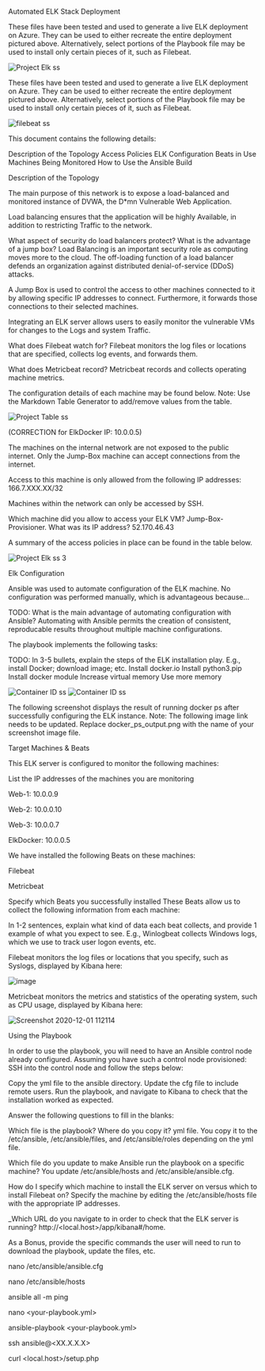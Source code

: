 Automated ELK Stack Deployment



These files have been tested and used to generate a live ELK deployment on Azure. They can be used to either recreate the entire deployment pictured above. Alternatively, select portions of the Playbook file may be used to install only certain pieces of it, such as Filebeat.




![Project Elk ss](https://user-images.githubusercontent.com/67016167/100650738-601eef00-3312-11eb-9955-91ae935dffe2.png)

These files have been tested and used to generate a live ELK deployment on Azure. They can be used to either recreate the entire deployment pictured above. Alternatively, select portions of the Playbook file may be used to install only certain pieces of it, such as Filebeat.


![filebeat ss](https://user-images.githubusercontent.com/67016167/100651184-1551a700-3313-11eb-93de-fb05593c4539.png)

This document contains the following details:

Description of the Topology
Access Policies
ELK Configuration
Beats in Use
Machines Being Monitored
How to Use the Ansible Build


Description of the Topology

The main purpose of this network is to expose a load-balanced and monitored instance of DVWA, the D*mn Vulnerable Web Application.

Load balancing ensures that the application will be highly Available, in addition to restricting Traffic to the network.

What aspect of security do load balancers protect? What is the advantage of a jump box?
Load Balancing is an important security role as computing moves more to the cloud. The off-loading function of a load balancer defends an organization against distributed denial-of-service (DDoS) attacks.

A Jump Box is used to control the access to other machines connected to it by allowing specific IP addresses to connect. Furthermore, it forwards those connections to their selected machines.

Integrating an ELK server allows users to easily monitor the vulnerable VMs for changes to the Logs and system Traffic.

What does Filebeat watch for? Filebeat monitors the log files or locations that are specified, collects log events, and forwards them. 

What does Metricbeat record? Metricbeat records and collects operating machine metrics.

The configuration details of each machine may be found below. Note: Use the Markdown Table Generator to add/remove values from the table.

![Project Table ss](https://user-images.githubusercontent.com/67016167/100661127-fe19b600-3320-11eb-8276-1dc1a07ca425.png)

(CORRECTION for ElkDocker IP: 10.0.0.5)

The machines on the internal network are not exposed to the public internet. Only the Jump-Box machine can accept connections from the internet.

Access to this machine is only allowed from the following IP addresses: 166.7.XXX.XX/32

Machines within the network can only be accessed by SSH.

Which machine did you allow to access your ELK VM? Jump-Box-Provisioner.
What was its IP address? 52.170.46.43

A summary of the access policies in place can be found in the table below.

![Project Elk ss 3](https://user-images.githubusercontent.com/67016167/100756923-bf850980-33bb-11eb-90cc-36a6f4bf1875.png)

Elk Configuration

Ansible was used to automate configuration of the ELK machine. No configuration was performed manually, which is advantageous because...

TODO: What is the main advantage of automating configuration with Ansible? Automating with Ansible permits the creation of consistent, reproducable results throughout multiple machine configurations.

The playbook implements the following tasks:

TODO: In 3-5 bullets, explain the steps of the ELK installation play. E.g., install Docker; download image; etc.
Install docker.io
Install python3.pip
Install docker module
Increase virtual memory
Use more memory

![Container ID ss ](https://user-images.githubusercontent.com/67016167/100763200-daa74780-33c2-11eb-8afa-14c1b2e9f208.png)
![Container ID ss](https://user-images.githubusercontent.com/67016167/100763037-ac296c80-33c2-11eb-98de-67432f7399c6.png)

The following screenshot displays the result of running docker ps after successfully configuring the ELK instance.
Note: The following image link needs to be updated. Replace docker_ps_output.png with the name of your screenshot image file.

Target Machines & Beats

This ELK server is configured to monitor the following machines:

List the IP addresses of the machines you are monitoring

Web-1: 10.0.0.9

Web-2: 10.0.0.10

Web-3: 10.0.0.7

ElkDocker: 10.0.0.5


We have installed the following Beats on these machines:

Filebeat

Metricbeat



Specify which Beats you successfully installed 
These Beats allow us to collect the following information from each machine:

In 1-2 sentences, explain what kind of data each beat collects, and provide 1 example of what you expect to see. E.g., Winlogbeat collects Windows logs, which we use to track user logon events, etc.

Filebeat monitors the log files or locations that you specify, such as Syslogs, displayed by Kibana here:

![image](https://user-images.githubusercontent.com/67016167/100766756-02001380-33c7-11eb-8212-ef3cb5461b6f.png)

Metricbeat monitors the metrics and statistics of the operating system, such as CPU usage, displayed by Kibana here:

![Screenshot 2020-12-01 112114](https://user-images.githubusercontent.com/67016167/100767181-76d34d80-33c7-11eb-80fc-4d2fdbd10eda.png)


Using the Playbook

In order to use the playbook, you will need to have an Ansible control node already configured. Assuming you have such a control node provisioned:
SSH into the control node and follow the steps below:

Copy the yml file to the ansible directory.
Update the cfg file to include remote users. 
Run the playbook, and navigate to Kibana to check that the installation worked as expected.

Answer the following questions to fill in the blanks:

Which file is the playbook? Where do you copy it? yml file. You copy it to the /etc/ansible, /etc/ansible/files, and /etc/ansible/roles depending on the yml file.

Which file do you update to make Ansible run the playbook on a specific machine? You update /etc/ansible/hosts and /etc/ansible/ansible.cfg.

How do I specify which machine to install the ELK server on versus which to install Filebeat on? Specify the machine by editing the /etc/ansible/hosts file with the appropriate IP addresses.

_Which URL do you navigate to in order to check that the ELK server is running? http://<local.host>/app/kibana#/home.


As a Bonus, provide the specific commands the user will need to run to download the playbook, update the files, etc.

nano /etc/ansible/ansible.cfg

nano /etc/ansible/hosts

ansible all -m ping

nano <your-playbook.yml>

ansible-playbook <your-playbook.yml>

ssh ansible@<XX.X.X.X>

curl <local.host>/setup.php


